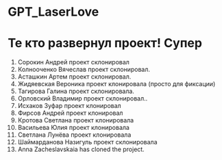 # GPT_LaserLove

# Те кто развернул проект! Супер

1. Сорокин Андрей проект склонировал
2. Колнооченко Вячеслав проект склонировал.
3. Асташкин Артем проект склонировал.
4. Жидяевская Вероника проект клонировала (просто для фиксации)
5. Тагирова Галина проект склонировала.
6. Орловский Владимир проект склонировал..
7. Исхаков Зуфар проект клонировал
8. Фирсов Андрей проект клонировал
9. Кротова Светлана проект клонировала
10. Васильева Юлия проект клонировала
11. Светлана Лунёва проект клонировала
12. Шаймарданова Назигуль проект склонировала 
13. Anna Zacheslavskaia has cloned the project.